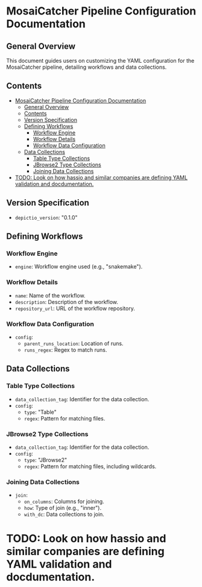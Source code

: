 # MosaiCatcher Pipeline Configuration Documentation

## General Overview
This document guides users on customizing the YAML configuration for the MosaiCatcher pipeline, detailing workflows and data collections.

## Contents
- [MosaiCatcher Pipeline Configuration Documentation](#mosaicatcher-pipeline-configuration-documentation)
  - [General Overview](#general-overview)
  - [Contents](#contents)
  - [Version Specification](#version-specification)
  - [Defining Workflows](#defining-workflows)
    - [Workflow Engine](#workflow-engine)
    - [Workflow Details](#workflow-details)
    - [Workflow Data Configuration](#workflow-data-configuration)
  - [Data Collections](#data-collections)
    - [Table Type Collections](#table-type-collections)
    - [JBrowse2 Type Collections](#jbrowse2-type-collections)
    - [Joining Data Collections](#joining-data-collections)
- [TODO: Look on how hassio and similar companies are defining YAML validation and docdumentation.](#todo-look-on-how-hassio-and-similar-companies-are-defining-yaml-validation-and-docdumentation)

## Version Specification
- `depictio_version`: "0.1.0"

## Defining Workflows
### Workflow Engine
- `engine`: Workflow engine used (e.g., "snakemake").

### Workflow Details
- `name`: Name of the workflow.
- `description`: Description of the workflow.
- `repository_url`: URL of the workflow repository.

### Workflow Data Configuration
- `config`:
  - `parent_runs_location`: Location of runs.
  - `runs_regex`: Regex to match runs.

## Data Collections
### Table Type Collections
- `data_collection_tag`: Identifier for the data collection.
- `config`:
  - `type`: "Table"
  - `regex`: Pattern for matching files.

### JBrowse2 Type Collections
- `data_collection_tag`: Identifier for the data collection.
- `config`:
  - `type`: "JBrowse2"
  - `regex`: Pattern for matching files, including wildcards.

### Joining Data Collections
- `join`:
  - `on_columns`: Columns for joining.
  - `how`: Type of join (e.g., "inner").
  - `with_dc`: Data collections to join.


# TODO: Look on how hassio and similar companies are defining YAML validation and docdumentation.